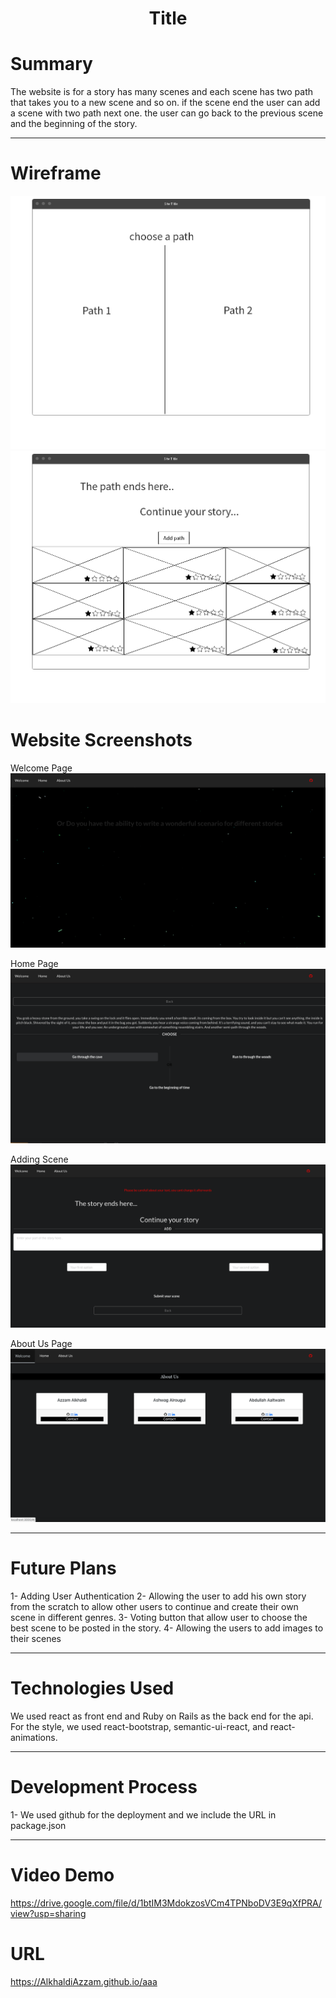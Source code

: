 <h1 align="center"> Title </h1>

# Summary
The website is for a story has many scenes and each scene has two path that takes you to a new scene and so on. if the scene end the user can add a scene with two path next one. the user can go back to the previous scene and the beginning of the story.

---

# Wireframe
![](/image/Page_1.png)
![](/image/Page_2.png)

# Website Screenshots

Welcome Page
![](/image/welcome.png)


Home Page
![](/image/home.png)


Adding Scene
![](/image/addscene.png)


About Us Page
![](/image/aboutus.png)

---

# Future Plans
1- Adding User Authentication
2- Allowing the user to add his own story from the scratch to allow other users to continue and create their own scene in different genres. 
3- Voting button that allow user to choose the best scene to be posted in the story.
4- Allowing the users to add images to their scenes

---

# Technologies Used
We used react as front end and Ruby on Rails as the back end for the api. For the style, we used react-bootstrap, semantic-ui-react, and react-animations.

---

# Development Process
1- We used github for the deployment and we include the URL in package.json

---

# Video Demo
https://drive.google.com/file/d/1btIM3MdokzosVCm4TPNboDV3E9qXfPRA/view?usp=sharing



# URL
https://AlkhaldiAzzam.github.io/aaa



